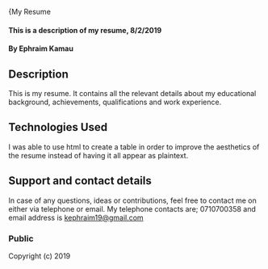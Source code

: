 {My Resume
#### This is a description of my resume, 8/2/2019
#### By **Ephraim Kamau**

## Description
This is my resume. It contains all the relevant details about my educational background, achievements, qualifications and work experience.

## Technologies Used
I was able to use html to create a table in order to improve the aesthetics of the resume instead of having it all appear as plaintext.

## Support and contact details
In case of any questions, ideas or contributions, feel free to contact me on either via telephone or email. My telephone contacts are; 0710700358 and email address is kephraim19@gmail.com

### Public
Copyright (c) 2019

